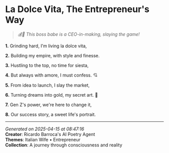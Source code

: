 # La Dolce Vita, The Entrepreneur's Way

> *💰💅 This boss babe is a CEO-in-making, slaying the game!*

**1.** Grinding hard, I'm living la dolce vita,


**2.** Building my empire, with style and finesse.


**3.** Hustling to the top, no time for siesta,


**4.** But always with amore, I must confess. 💘


**5.** From idea to launch, I slay the market,


**6.** Turning dreams into gold, my secret art. 💼


**7.** Gen Z's power, we're here to change it,


**8.** Our success story, a sweet life's portrait.



---

*Generated on 2025-04-15 at 08:47:16*  
**Creator**: Ricardo Barroca's AI Poetry Agent  
**Themes**: Italian Wife • Entrepreneur  
**Collection**: A journey through consciousness and reality